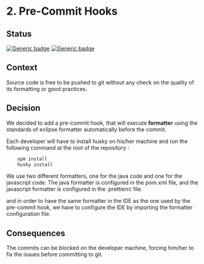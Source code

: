 # 2. Pre-Commit Hooks

## Status
[![Generic badge](https://img.shields.io/badge/Date-2023/12/01-blue.svg)](https://shields.io/)
[![Generic badge](https://img.shields.io/badge/Status-Accepted-Green.svg)](https://shields.io/)

## Context

Source code is free to be pushed to git without any check on the quality of its formatting or good practices.

## Decision

We decided to add a pre-commit hook, that will execute **formatter** using the standards of eclipse formatter
automatically before the commit.

Each developer will have to install husky on his/her machine and run the following command at the root of the
repository :

```bash
    npm install
    husky install
 ```

We use two different formatters, one for the java code and one for the javascript code. The java formatter is configured
in the pom.xml file, and the javascript formatter is configured in the .prettierrc file.

and in order to have the same formatter in the IDE as the one used by the pre-commit hook, we have to configure the IDE
by importing the formatter configuration file.

## Consequences

The commits can be blocked on the developer machine, forcing him/her to fix the issues before committing to git.